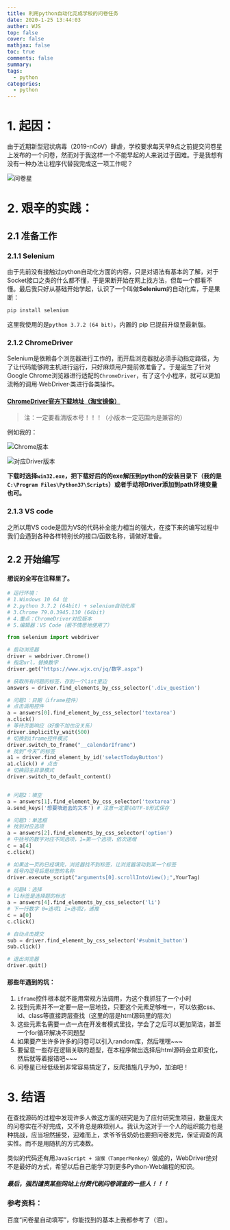 ```yaml
---
title: 利用python自动化完成学校的问卷任务
date: 2020-1-25 13:44:03
auther: WJS
top: false
cover: false
mathjax: false
toc: true
comments: false
summary:
tags:
  - python
categories:
  - python
---
```


# 1. 起因：

由于近期新型冠状病毒（2019-nCoV）肆虐，学校要求每天早9点之前提交问卷星上发布的一个问卷，然而对于我这样一个不能早起的人来说过于困难。于是我想有没有一种办法让程序代替我完成这一项工作呢？

![问卷星](https://cdn.jsdelivr.net/gh/wjsoj/pic/img/Snipaste_2020-01-25_23-43-57.png)

# 2. 艰辛的实践：

## 2.1 准备工作

### 2.1.1 Selenium

由于先前没有接触过python自动化方面的内容，只是对语法有基本的了解，对于Socket接口之类的什么都不懂，于是果断开始在网上找方法，但每一个都看不懂。最后我只好从基础开始学起，认识了一个叫做**Selenium**的自动化库，于是果断：

```bash
pip install selenium
```

这里我使用的是`python 3.7.2 (64 bit)`，内置的 pip 已提前升级至最新版。

### 2.1.2 ChromeDriver

Selenium是依赖各个浏览器进行工作的，而开启浏览器就必须手动指定路径，为了让代码能够跨主机进行运行，只好麻烦用户提前做准备了。于是诞生了针对Google Chrome浏览器进行适配的`ChromeDriver`，有了这个小程序，就可以更加流畅的调用·WebDriver·类进行各类操作。

#### [ChromeDriver~~官方~~下载地址（淘宝镜像）](http://npm.taobao.org/mirrors/chromedriver/)

> 注：一定要看清版本号！！！（小版本一定范围内是兼容的）

例如我的：

![Chrome版本](https://cdn.jsdelivr.net/gh/wjsoj/pic/img/20200126000031.png)

![对应Driver版本](https://cdn.jsdelivr.net/gh/wjsoj/pic/img/20200126000225.png)

**下载时选择`win32.exe`，把下载好后的的exe解压到python的安装目录下（我的是`C:\Program Files\Python37\Scripts`）或者手动将Driver添加到path环境变量也可。**

### 2.1.3 VS code

之所以用VS code是因为VS的代码补全能力相当的强大，在接下来的编写过程中我们会遇到各种各样特别长的接口/函数名称，请做好准备。

## 2.2 开始编写

#### 想说的全写在注释里了。

``` python
# 运行环境：
# 1.Windows 10 64 位
# 2.python 3.7.2 (64bit) + selenium自动化库
# 3.Chrome 79.0.3945.130 (64bit)
# 4.重点：ChromeDriver对应版本
# 5.编辑器：VS Code（极不情愿地使用了）

from selenium import webdriver

# 启动浏览器
driver = webdriver.Chrome()
# 指定url，替换数字
driver.get("https://www.wjx.cn/jq/数字.aspx")

# 获取所有问题的标签，存到一个list里边
answers = driver.find_elements_by_css_selector('.div_question')

# 问题1：日期（iframe控件）
# 点击调用控件
a = answers[0].find_element_by_css_selector('textarea')
a.click()
# 等待页面响应（好像不加也没关系）
driver.implicitly_wait(500)
# 切换到iframe控件模式
driver.switch_to_frame("__calendarIframe")
# 找到“今天”的标签
a1 = driver.find_element_by_id('selectTodayButton')
a1.click() # 点击
# 切换回主目录模式
driver.switch_to_default_content()


# 问题2：填空
a = answers[1].find_element_by_css_selector('textarea')
a.send_keys('想要填进去的文本') # 注意一定要以UTF-8形式保存

# 问题3：单选框
# 找到对应选项
a = answers[2].find_elements_by_css_selector('option')
# 中括号的数字对应不同选项，1=第一个选项，依次递增
c = a[4]
c.click()

# 如果这一页的已经填完，浏览器找不到标签，让浏览器滚动到某一个标签
# 括号内逗号后是标签的名称
driver.execute_script("arguments[0].scrollIntoView();",YourTag)

# 问题4：选择
# li标签是选择题的标志
a = answers[4].find_elements_by_css_selector('li')
# 下一行数字 0=选项1 1=选项2，递推
c = a[0]
c.click()

# 自动点击提交
sub = driver.find_element_by_css_selector('#submit_button')
sub.click()

# 退出浏览器
driver.quit()
```

#### 那些年遇到的坑：

1. `iframe`控件根本就不能用常规方法调用，为这个我抓狂了一个小时
2. 找到元素并不一定要一层一层地找，只要这个元素足够唯一，可以依据css、id、class等直接跨层查找（这里的层是html源码里的层次）
3. 这些元素名需要一点一点在开发者模式里找，学会了之后可以更加简洁，甚至一个for循环解决不同题型
4. 如果要产生许多许多的问卷可以引入random库，然后嘿嘿~~~
5. 要留意一些存在逻辑关联的题型，在本程序做出选择后html源码会立即变化，然后就等着报错吧~~~
6. 问卷星已经低级到非常容易搞定了，反爬措施几乎为0，加油吧！

# 3. 结语

在查找源码的过程中发现许多人做这方面的研究是为了应付研究生项目，数量庞大的问卷实在不好完成，又不肯总是麻烦别人。我认为这对于一个人的组织能力也是种挑战，应当坦然接受，迎难而上，求爷爷告奶奶也要把问卷发完，保证调查的真实性。而不是用随机的方式凑数。

类似的代码还有用`JavaScript + 油猴（TamperMonkey）`做成的，WebDriver绝对不是最好的方式，希望以后自己能学习到更多Python-Web编程的知识。

##### 最后，强烈谴责某些网站上付费代刷问卷调查的一些人！！！

### 参考资料：

百度“问卷星自动填写”，你能找到的基本上我都参考了（泪）。
